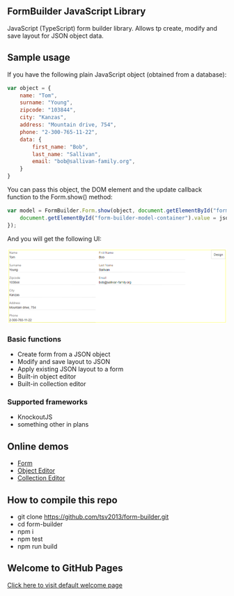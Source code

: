 ## FormBuilder JavaScript Library

JavaScript (TypeScript) form builder library. Allows tp create, modify and save layout for JSON object data.

## Sample usage
If you have the following plain JavaScript object (obtained from a database):

```javascript
var object = {
    name: "Tom",
    surname: "Young",
    zipcode: "103844",
    city: "Kanzas",
    address: "Mountain drive, 754",
    phone: "2-300-765-11-22",
    data: {
        first_name: "Bob",
        last_name: "Sallivan",
        email: "bob@sallivan-family.org",
    }
}
```

You can pass this object, the DOM element and the update callback function to the Form.show() method:

```javascript
var model = FormBuilder.Form.show(object, document.getElementById("form-builder-container"), function(object, json) {
    document.getElementById("form-builder-model-container").value = json;
});
```

And you will get the following UI:

![FormBuilder Form](https://github.com/tsv2013/form-builder/blob/master/form.png)

### Basic functions
- Create form from a JSON object
- Modify and save layout to JSON
- Apply existing JSON layout to a form
- Built-in object editor
- Built-in collection editor

### Supported frameworks
- KnockoutJS
- something other in plans

## Online demos
- [Form](https://tsv2013.github.io/form-builder/examples/form.html)
- [Object Editor](https://tsv2013.github.io/form-builder/examples/object.html)
- [Collection Editor](https://tsv2013.github.io/form-builder/examples/collection.html)

## How to compile this repo
 - git clone https://github.com/tsv2013/form-builder.git
 - cd form-builder
 - npm i
 - npm test
 - npm run build

## Welcome to GitHub Pages
[Click here to visit default welcome page](welcome.md)
